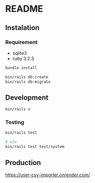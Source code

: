 # README

## Instalation

### Requirement

- sqlite3
- ruby 3.2.3

```sh
bundle install

bin/rails db:create
bin/rails db:migrate
```

## Development

```sh
bin/rails s
```

### Testing

```sh
bin/rails test

# e2e
bin/rails test test/system
```

## Production

https://user-csv-importer.onrender.com/
